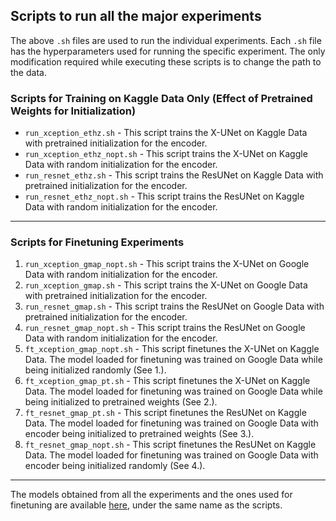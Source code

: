 ## Scripts to run all the major experiments

The above ```.sh``` files are used to run the individual experiments. Each ```.sh``` file has the hyperparameters used for running the specific experiment. The only modification required while executing these scripts is to change the path to the data. 

### Scripts for Training on Kaggle Data Only (Effect of Pretrained Weights for Initialization)
- ```run_xception_ethz.sh``` - This script trains the X-UNet on Kaggle Data with pretrained initialization for the encoder. <br>
- ```run_xception_ethz_nopt.sh``` - This script trains the X-UNet on Kaggle Data with random initialization for the encoder. <br>
- ```run_resnet_ethz.sh``` - This script trains the ResUNet on Kaggle Data with pretrained initialization for the encoder. <br>
- ```run_resnet_ethz_nopt.sh``` - This script trains the ResUNet on Kaggle Data with random initialization for the encoder. 


---
### Scripts for Finetuning Experiments

1. ```run_xception_gmap_nopt.sh``` - This script trains the X-UNet on Google Data with random initialization for the encoder. 
2. ```run_xception_gmap.sh``` - This script trains the X-UNet on Google Data with pretrained initialization for the encoder.
3. ```run_resnet_gmap.sh``` - This script trains the ResUNet on Google Data with pretrained initialization for the encoder.
4. ```run_resnet_gmap_nopt.sh``` - This script trains the ResUNet on Google Data with random initialization for the encoder.
5. ```ft_xception_gmap_nopt.sh``` - This script finetunes the X-UNet on Kaggle Data. The model loaded for finetuning was trained on Google Data while being initialized randomly (See 1.).
6. ```ft_xception_gmap_pt.sh``` - This script finetunes the X-UNet on Kaggle Data. The model loaded for finetuning was trained on Google Data while being initialized to pretrained weights (See 2.).
7. ```ft_resnet_gmap_pt.sh``` - This script finetunes the ResUNet on Kaggle Data. The model loaded for finetuning was trained on Google Data with encoder being initialized to pretrained weights (See 3.).
8. ```ft_resnet_gmap_nopt.sh``` - This script finetunes the ResUNet on Kaggle Data. The model loaded for finetuning was trained on Google Data with encoder being initialized randomly (See 4.).

---

The models obtained from all the experiments and the ones used for finetuning are available [here](https://drive.google.com/drive/u/0/folders/1vZl5hVb_daQ6rG35uUQby0mRTWAl-640), under the same name as the scripts.

